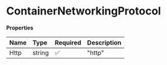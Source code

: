 # ContainerNetworkingProtocol

**Properties**

| Name | Type   | Required | Description |
| :--- | :----- | :------- | :---------- |
| Http | string | ✅       | "http"      |
